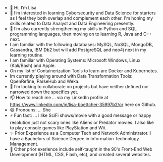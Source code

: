 - 👋 Hi, I’m Lisa
- 👀 I’m interested in learning Cybersecurity and Data Science for starters as I feel they both overlap and complement each other.  I'm honing my skills related to Data Analyst and Data Engineering presently. 
- 🌱 I’m also currently strengthening my skills in Python and SQL programming languages, then moving on to learning R, Java and C++ next.
- I am familiar with the following databases: MySQL,  NoSQL, MongoDB, Cassandra, IBM Db2 but will add PostgreSQL and neo4j next in my learning routine.
- I am familiar with Operating Systems: Microsoft Windows, Linux (Kali/Bash) and Apple.  
- On my list of Containerization Tools to learn are Docker and Kubernetes.
- Im currently playing around with Data Transformation Tools: OpenRefine, ParseHub and Weka. 
- 💞️ I’m looking to collaborate on projects but have neither defined nor narrowed down the specifics yet.
- 📫 How to reach me ... via my LinkedIn profile at https://www.linkedin.com/in/lisa-boettcher-35997b2/or here on Github.
- 😄 Pronouns: ... She
- ⚡ Fun fact: ... I like SciFi shows/movie with a good message or happy resolution just not scary ones like Aliens or Predator movies.  I also like to play console games like PlayStation and Wii.
- ✨ Prior Experience as a Computer Tech and Network Administrator.  I have a Bachelors of Science Degree in Information Technology Management.
- 👏 Other prior exerience include self-taught in the 90's Front-End Web Development (HTML, CSS, Flash, etc); and created several websites.

<!---
member888lb/member888lb is a ✨ special ✨ repository because its `README.md` (this file) appears on your GitHub profile.
You can click the Preview link to take a look at your changes.
--->
